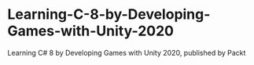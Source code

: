 # Learning-C-8-by-Developing-Games-with-Unity-2020
Learning C# 8 by Developing Games with Unity 2020, published by Packt





